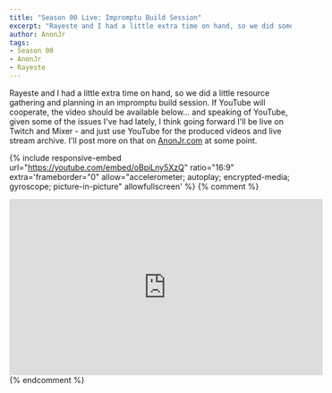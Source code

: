 ```yaml
---
title: "Season 00 Live: Impromptu Build Session"
excerpt: "Rayeste and I had a little extra time on hand, so we did some resource gathering and planning."
author: AnonJr
tags:
- Season 00
- AnonJr
- Rayeste
---
```


Rayeste and I had a little extra time on hand, so we did a little resource gathering and planning in an impromptu build session. If YouTube will cooperate, the video should be available below&hellip; and speaking of YouTube, given some of the issues I've had lately, I think going forward I'll be live on Twitch and Mixer - and just use YouTube for the produced videos and live stream archive. I'll post more on that on [AnonJr.com](https://www.anonjr.com) at some point.

{% include responsive-embed url="https://youtube.com/embed/oBpiLny5XzQ" ratio="16:9" extra='frameborder="0" allow="accelerometer; autoplay; encrypted-media; gyroscope; picture-in-picture" allowfullscreen' %}
{% comment %}
<iframe width="560" height="315" src="https://youtube.com/embed/oBpiLny5XzQ" frameborder="0" allow="accelerometer; autoplay; encrypted-media; gyroscope; picture-in-picture" allowfullscreen></iframe>
{% endcomment %}